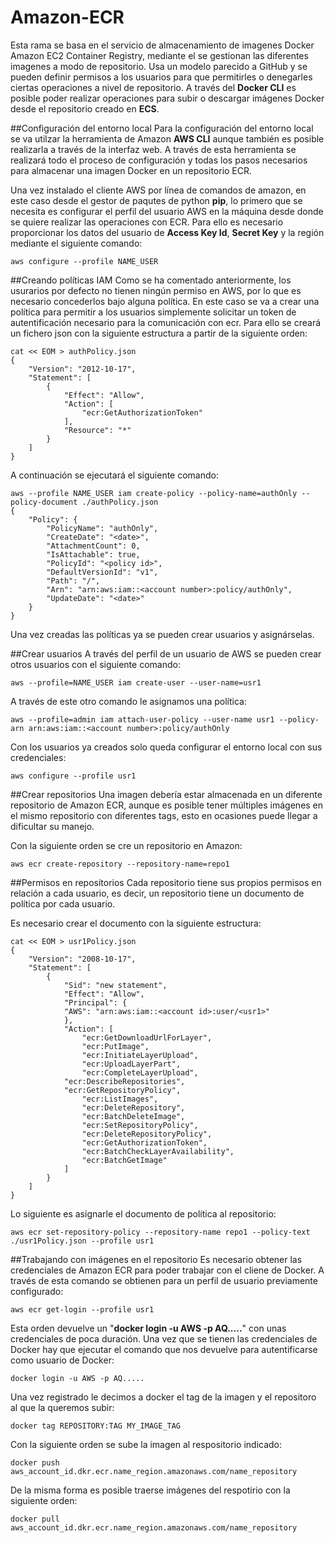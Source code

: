 # Amazon-ECR
Esta rama se basa en el servicio de almacenamiento de imagenes Docker Amazon EC2 Container Registry, mediante el se gestionan las diferentes imagenes a modo de repositorio. Usa un modelo parecido a GitHub y se pueden definir permisos a los usuarios para que permitirles o denegarles ciertas operaciones a nivel de repositorio. A través del **Docker CLI** es posible poder realizar operaciones para subir o descargar imágenes Docker desde el repositorio creado en **ECS**.

##Configuración del entorno local
Para la configuración del entorno local se va utilzar la herramienta de Amazon **AWS CLI** aunque también es posible realizarla a través de la interfaz web. A través de esta herramienta se realizará todo el proceso de configuración y todas los pasos necesarios para almacenar una imagen Docker en un repositorio ECR.

Una vez instalado el cliente AWS por línea de comandos de amazon, en este caso desde el gestor de paqutes de python **pip**, lo primero que se necesita es configurar el perfil del usuario AWS en la máquina desde donde se quiere realizar las operaciones con ECR. Para ello es necesario proporcionar los datos del usuario de **Access Key Id**, **Secret Key** y la región mediante el siguiente comando:

	aws configure --profile NAME_USER


##Creando políticas IAM
Como se ha comentado anteriormente, los usurarios por defecto no tienen ningún permiso en AWS, por lo que es necesario concederlos bajo alguna política. En este caso se va a crear una política para permitir a los usuarios simplemente solicitar un token de autentificación necesario para la comunicación con ecr. Para ello se creará un fichero json con la siguiente estructura a partir de la siguiente orden:

	cat << EOM > authPolicy.json
	{
		"Version": "2012-10-17",
  		"Statement": [
    		{
      			"Effect": "Allow",
      			"Action": [
        			"ecr:GetAuthorizationToken"
      			],
      			"Resource": "*"
    		}
  		]
	}

A continuación se ejecutará  el siguiente comando:

	aws --profile NAME_USER iam create-policy --policy-name=authOnly --policy-document ./authPolicy.json
	{
  		"Policy": {
    		"PolicyName": "authOnly",
    		"CreateDate": "<date>",
    		"AttachmentCount": 0,
    		"IsAttachable": true,
    		"PolicyId": "<policy id>",
    		"DefaultVersionId": "v1",
    		"Path": "/",
    		"Arn": "arn:aws:iam::<account number>:policy/authOnly",
    		"UpdateDate": "<date>"
  		}
	}
	
Una vez creadas las políticas ya se pueden crear usuarios y asignárselas.

##Crear usuarios
A través del perfil de un usuario de AWS se pueden crear otros usuarios con el siguiente comando:

	aws --profile=NAME_USER iam create-user --user-name=usr1
	
A través de este otro comando le asignamos una política:

	aws --profile=admin iam attach-user-policy --user-name usr1 --policy-arn arn:aws:iam::<account number>:policy/authOnly
	
Con los usuarios ya creados solo queda configurar el entorno local con sus credenciales:

	aws configure --profile usr1
	
##Crear repositorios
Una imagen debería estar almacenada en un diferente repositorio de Amazon ECR, aunque es posible tener múltiples imágenes en el mismo repositorio con diferentes tags, esto en ocasiones puede llegar a dificultar su manejo.

Con la siguiente orden se cre un repositorio en Amazon:

	aws ecr create-repository --repository-name=repo1
	
##Permisos en repositorios
Cada repositorio tiene sus propios permisos en relación a cada usuario, es decir, un repositorio tiene un documento de política por cada usuario.

Es necesario crear el documento con la siguiente estructura:
	
	cat << EOM > usr1Policy.json
	{
  		"Version": "2008-10-17",
  		"Statement": [
    		{
      			"Sid": "new statement",
      			"Effect": "Allow",
      			"Principal": {
        		"AWS": "arn:aws:iam::<account id>:user/<usr1>"
      			},
      			"Action": [
        			"ecr:GetDownloadUrlForLayer",
        			"ecr:PutImage",
        			"ecr:InitiateLayerUpload",
        			"ecr:UploadLayerPart",
        			"ecr:CompleteLayerUpload",
       			"ecr:DescribeRepositories",
       		 	"ecr:GetRepositoryPolicy",
        			"ecr:ListImages",
        			"ecr:DeleteRepository",
        			"ecr:BatchDeleteImage",
        			"ecr:SetRepositoryPolicy",
        			"ecr:DeleteRepositoryPolicy",
        			"ecr:GetAuthorizationToken",
        			"ecr:BatchCheckLayerAvailability",
        			"ecr:BatchGetImage"
      			]
    		}
  		]
	}

Lo siguiente es asignarle el documento de política al repositorio:
 
	aws ecr set-repository-policy --repository-name repo1 --policy-text ./usr1Policy.json --profile usr1
	
##Trabajando con imágenes en el repositorio
Es necesario obtener las credenciales de Amazon ECR para poder trabajar con el cliene de Docker. A través de esta comando se obtienen para un perfil de usuario previamente configurado:

	aws ecr get-login --profile usr1
	
Esta orden devuelve un "**docker login -u AWS -p AQ.....**" con unas credenciales de poca duración. Una vez que se tienen las credenciales de Docker hay que ejecutar el comando que nos devuelve para autentificarse como usuario de Docker:

	docker login -u AWS -p AQ.....

Una vez registrado le decimos a docker el tag de la imagen y el repositoro al que la queremos subir:

	docker tag REPOSITORY:TAG MY_IMAGE_TAG
	
Con la siguiente orden se sube la imagen al respositorio indicado:

	docker push aws_account_id.dkr.ecr.name_region.amazonaws.com/name_repository
	
De la misma forma es posible traerse imágenes del respotirio con la siguiente orden:

	docker pull aws_account_id.dkr.ecr.name_region.amazonaws.com/name_repository